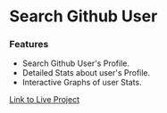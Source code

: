 # Search Github User

### Features
* Search Github User's Profile.
* Detailed Stats about user's Profile.
* Interactive Graphs of user Stats.

[Link to Live Project](https://github-search-user-mukul.netlify.app/)
